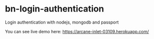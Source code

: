 # bn-login-authentication
Login authentication with nodejs, mongodb and passport

You can see live demo here: https://arcane-inlet-03109.herokuapp.com/

